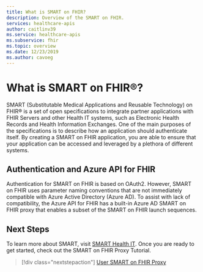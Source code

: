 ```yaml
---
title: What is SMART on FHIR? 
description: Overview of the SMART on FHIR.
services: healthcare-apis
author: caitlinv39
ms.service: healthcare-apis
ms.subservice: fhir
ms.topic: overview
ms.date: 12/23/2019
ms.author: cavoeg
---
```

# What is SMART on FHIR®?
SMART (Substitutable Medical Applications and Reusable Technology) on FHIR® is a set of open specifications to integrate partner applications with FHIR Servers and other Health IT systems, such as Electronic Health Records and Health Information Exchanges. One of the main purposes of the specifications is to describe how an application should authenticate itself. By creating a SMART on FHIR application, you are able to ensure that your application can be accessed and leveraged by a plethora of different systems. 

## Authentication and Azure API for FHIR
Authentication for SMART on FHIR is based on OAuth2. However, SMART on FHIR uses parameter naming conventions that are not immediately compatible with Azure Active Directory (Azure AD). To assist with  lack of compatibility, the Azure API for FHIR has a built-in Azure AD SMART on FHIR proxy that enables a subset of the SMART on FHIR launch sequences. 

## Next Steps
To learn more about SMART, visit [SMART Health IT](https://smarthealthit.org/). Once you are ready to get started, check out the SMART on FHIR Proxy Tutorial.

>[!div class="nextstepaction"]
>[User SMART on FHIR Proxy](use-smart-on-fhir-proxy.md)